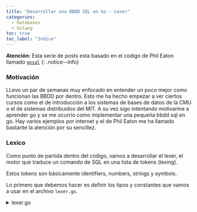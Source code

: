 ```yaml
---
title: "Desarrollar una BBDD SQL en Go - Lexer"
categories: 
  - Databases
  - Golang
toc: true
toc_label: "Indice"
---
```


**Atención:** Esta serie de posts esta basado en el codigo de Phil Eaton llamado [`gosql`](https://github.com/eatonphil/gosql/tree/master)
{: .notice--info}

### Motivación

LLevo un par de semanas muy enfocado en entender un poco mejor como funcionan las BBDD por dentro. Esto me ha hecho empezar a ver ciertos cursos como el de introducción a los sistemas de bases de datos de la CMU o el de sistemas distribuidos del MIT.
A su vez sigo intentando motivarme a aprender go y se me ocurrio como implementar una pequeña bbdd sql en go. Hay varios ejemplos por internet y el de Phil Eaton me ha llamado bastante la atención por su sencillez.

### Lexico

Como punto de partida dentro del código, vamos a desarrollar el lexer, el motor que traduce un comando de SQL en una lista de tokens (lexing).

Estos tokens son básicamente identifiers, numbers, strings y symbols.

Lo primero que debemos hacer es definir los tipos y constantes que vamos a usar en el archivo `lexer.go`.

<details>
  <summary>lexer.go</summary>

  ``` go

  import (
  	"fmt"
  	"log/slog"
  	"strings"
  )

  // localizacion del token en el codigo
  type location struct {
  	line uint
  	col  uint
  }

  // para guardar las palabras clave reservadas de SQL
  type keyword string

  const (
  	selectKeyword keyword = "select"
  	fromKeyword   keyword = "from"
  	asKeyword     keyword = "as"
  	tableKeyword  keyword = "table"
  	createKeyword keyword = "create"
  	insertKeyword keyword = "insert"
  	intoKeyword   keyword = "into"
  	valuesKeyword keyword = "values"
  	intKeyword    keyword = "int"
  	textKeyword   keyword = "text"
  	whereKeyword  keyword = "where"
  	trueKeyword   keyword = "true"
  	falseKeyword  keyword = "false"
  	nullKeyword   keyword = "null"
  )

  // para guardar la sintaxis SQL
  type symbol string

  const (
  	semicolonSymbol  symbol = ";"
  	asteriskSymbol   symbol = "*"
  	commaSymbol      symbol = ","
  	leftParenSymbol  symbol = "("
  	rightParenSymbol symbol = ")"
  )

  type tokenKind uint

  const (
  	keywordKind tokenKind = iota
  	symbolKind
  	identifierKind
  	stringKind
  	numericKind
  	boolKind
  	nullKind
  )

  type token struct {
  	value string
  	kind  tokenKind
  	loc   location
  }

  // indica la posicion actual del lexer
  type cursor struct {
  	pointer uint
  	loc     location
  }

  func (t *token) equals(other *token) bool {
  	return t.value == other.value && t.kind == other.kind
  }

  type lexer func(string, cursor) (*token, cursor, bool)

  ```

</details>

